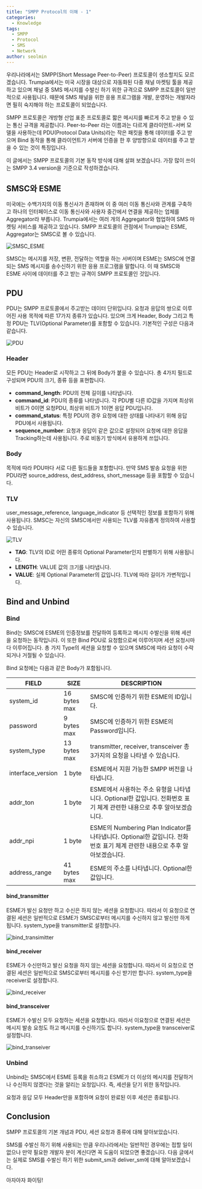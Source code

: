 ```yaml
---
title: "SMPP Protocol의 이해 - 1"
categories:
  - Knowledge
tags:
  - SMPP
  - Protocol
  - SMS
  - Network
author: seolmin
---
```


우리나라에서는 SMPP(Short Message Peer-to-Peer) 프로토콜이 생소할지도 모르겠습니다. Trumpia에서는 미국 시장을 대상으로 자동화된 다중 채널 마켓팅 툴을 제공하고 있으며 채널 중 SMS 메시지를 수발신 하기 위한 규격으로 SMPP 프로토콜이 일반적으로 사용됩니다. 때문에 SMS 채널을 위한 응용 프로그램을 개발, 운영하는 개발자라면 필히 숙지해야 하는 프로토콜이 되었습니다.

SMPP 프로토콜은 개방형 산업 표준 프로토콜로 짧은 메시지를 빠르게 주고 받을 수 있는 통신 규격을 제공합니다. Peer-to-Peer 라는 이름과는 다르게 클라이언트-서버 모델을 사용하는데  PDU(Protocol Data Units)라는 작은 패킷을 통해 데이터를 주고 받으며 Bind 동작을 통해 클라이언트가 서버에 인증을 한 후 양방향으로 데이터를 주고 받을 수 있는 것이 특징입니다.

이 글에서는 SMPP 프로토콜의 기본 동작 방식에 대해 살펴 보겠습니다. 가장 많이 쓰이는 SMPP 3.4 version을 기준으로 작성하겠습니다.



## SMSC와 ESME

미국에는 수백가지의 이동 통신사가 존재하며 이 중 여러 이동 통신사와 관계를 구축하고 하나의 인터페이스로 이동 통신사와 사용자 중간에서 연결을 제공하는 업체를 Aggregator라 부릅니다. Trumpia에서는 여러 개의 Aggregator와 협업하여 SMS 마켓팅 서비스를 제공하고 있습니다. SMPP 프로토콜의 관점에서 Trumpia는 ESME, Aggregator는 SMSC로 볼 수 있습니다.

![SMSC_ESME](/images/2019-10-04-SMPP_Protocol_1/SMSC_ESME.png)

SMSC는 메시지를 저장, 변환, 전달하는 역할을 하는 서버이며 ESME는 SMSC에 연결되는 SMS 메시지를 송수신하기 위한 응용 프로그램을 말합니다. 이 때 SMSC와 ESME 사이에 데이터를 주고 받는 규격이 SMPP 프로토콜인 것입니다.



## PDU

PDU는 SMPP 프로토콜에서 주고받는 데이터 단위입니다. 요청과 응답의 쌍으로 이루어진 사용 목적에 따른 17가지 종류가 있습니다.  있으며 크게 Header, Body 그리고 특정 PDU는 TLV(Optional Parameter)를 포함할 수 있습니다. 기본적인 구성은 다음과 같습니다.

![PDU](/images/2019-10-04-SMPP_Protocol_1/PDU.png)

### Header

모든 PDU는 Header로 시작하고 그 뒤에 Body가 붙을 수 있습니다. 총 4가지 필드로 구성되며 PDU의 크기, 종류 등을 표현합니다.

* **command_length**: PDU의 전체 길이를 나타냅니다.
* **command_id**: PDU의 종류를 나타냅니다. 각 PDU별 다른 ID값을 가지며 최상위 비트가 0이면 요청PDU, 최상위 비트가 1이면 응답 PDU입니다.
* **command_status**: 특정 PDU의 경우 요청에 대한 상태를 나타내기 위해 응답 PDU에서 사용됩니다.
* **sequence_number**: 요청과 응답이 같은 값으로 설정되어 요청에 대한 응답을 Tracking하는데 사용됩니다. 주로 비동기 방식에서 유용하게 쓰입니다.

### Body

목적에 따라 PDU마다 서로 다른 필드들을 포함합니다. 만약 SMS 발송 요청을 위한 PDU라면 source_address, dest_address, short_message 등을 포함할 수 있습니다. 

### TLV

user_message_reference, language_indicator 등 선택적인 정보를 포함하기 위해 사용됩니다. SMSC는 자신의 SMSC에서만 사용되는 TLV를 자유롭게 정의하여 사용할 수 있습니다. 

![TLV](/images/2019-10-04-SMPP_Protocol_1/TLV.png)

* **TAG**: TLV의 ID로 어떤 종류의 Optional Parameter인지 판별하기 위해 사용됩니다.
* **LENGTH**: VALUE 값의 크기를 나타냅니다.
* **VALUE**: 실제 Optional Parameter의 값입니다. TLV에 따라 길이가 가변적입니다.



## Bind and Unbind

### Bind

Bind는 SMSC에 ESME의 인증정보를 전달하여 등록하고 메시지 수발신을 위해 세션을 요청하는 동작입니다. 이 또한 Bind PDU로 요청함으로써 이루어지며 세션 요청시마다 이루어집니다. 총 가지 Type의 세션을 요청할 수 있으며 SMSC에 따라 요청이 수락되거나 거절될 수 있습니다.

Bind 요청에는 다음과 같은 Body가 포함됩니다.

| FIELD             | SIZE         | DESCRIPTION                                                  |
| ----------------- | ------------ | ------------------------------------------------------------ |
| system_id         | 16 bytes max | SMSC에 인증하기 위한 ESME의 ID입니다.                        |
| password          | 9 bytes max  | SMSC에 인증하기 위한 ESME의 Password입니다.                  |
| system_type       | 13 bytes max | transmitter, receiver, transceiver 총 3가지의 요청을 나타낼 수 있습니다. |
| interface_version | 1 byte       | ESME에서 지원 가능한 SMPP 버전을 나타냅니다.                 |
| addr_ton          | 1 byte       | ESME에서 사용하는 주소 유형을 나타냅니다. Optional한 값입니다. 전화번호 표기 체계 관련한 내용으로 추후 알아보겠습니다. |
| addr_npi          | 1 byte       | ESME의 Numbering Plan Indicator를 나타냅니다. Optional한 값입니다. 전화번호 표기 체계 관련한 내용으로 추후 알아보겠습니다. |
| address_range     | 41 bytes max | ESME의 주소를 나타냅니다. Optional한 값입니다.               |



#### bind_transmitter

ESME가 발신 요청만 하고 수신은 하지 않는 세션을 요청합니다. 따라서 이 요청으로 연결된 세션은 일반적으로 ESME가 SMSC로부터 메시지를 수신하지 않고 발신만 하게 됩니다. system_type을 transmitter로 설정합니다.

![bind_transimitter](/images/2019-10-04-SMPP_Protocol_1/bind_transimitter.png)

#### bind_receiver

ESME가 수신만하고 발신 요청을 하지 않는 세션을 요청합니다. 따라서 이 요청으로 연결된 세션은 일반적으로 SMSC로부터 메시지를 수신 받기만 합니다. system_type을 receiver로 설정합니다.

![bind_receiver](/images/2019-10-04-SMPP_Protocol_1/bind_receiver.png)

#### bind_transceiver

ESME가 수발신 모두 요청하는 세션을 요청합니다. 따라서 이요청으로 연결된 세션은 메시지 발송 요청도 하고 메시지를 수신하기도 합니다. system_type을 transceiver로 설정합니다.

![bind_transeiver](/images/2019-10-04-SMPP_Protocol_1/bind_transeiver.png)



### Unbind

Unbind는 SMSC에서 ESME 등록을 취소하고 ESME가 더 이상의 메시지를 전달하거나 수신하지 않겠다는 것을 알리는 요청입니다. 즉, 세션을 닫기 위한 동작입니다.

요청과 응답 모두 Header만을 포함하며 요청이 완료된 이후 세션은 종료됩니다.



## Conclusion

SMPP 프로토콜의 기본 개념과 PDU, 세션 요청과 종류에 대해 알아보았습니다. 

SMS를 수발신 하기 위해 사용되는 만큼 우리나라에서는 일반적인 경우에는 접할 일이 없으나 만약 필요한 개발자 분이 계신다면 꼭 도움이 되었으면 좋겠습니다. 다음 글에서는 실제로 SMS를 수발신 하기 위한 submit_sm과 deliver_sm에 대해 알아보겠습니다. 

아자아자 화이팅!

